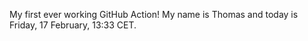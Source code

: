 My first ever working GitHub Action!
My name is Thomas and today is Friday, 17 February, 13:33 CET. 
